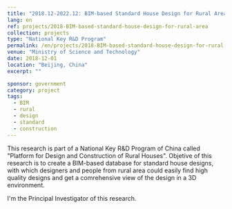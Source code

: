 ```yaml
---
title: "2018.12-2022.12: BIM-based Standard House Design for Rural Area"
lang: en
ref: projects/2018-BIM-based-standard-house-design-for-rural-area
collection: projects
type: "National Key R&D Program"
permalink: /en/projects/2018-BIM-based-standard-house-design-for-rural-area
venue: "Ministry of Science and Technology"
date: 2018-12-01
location: "Beijing, China"
excerpt: ""

sponsor: government
category: project
tags: 
  - BIM
  - rural
  - design
  - standard
  - construction
---
```


 This research is part of a National Key R&D Program of China called "Platform for Design and Construction of Rural Houses". Objetive of this research is to create a BIM-based database for standard house designs, with which designers and people from rural area could easily find high quality designs and get a comrehensive view of the design in a 3D environment.

I'm the Principal Investigator of this research.